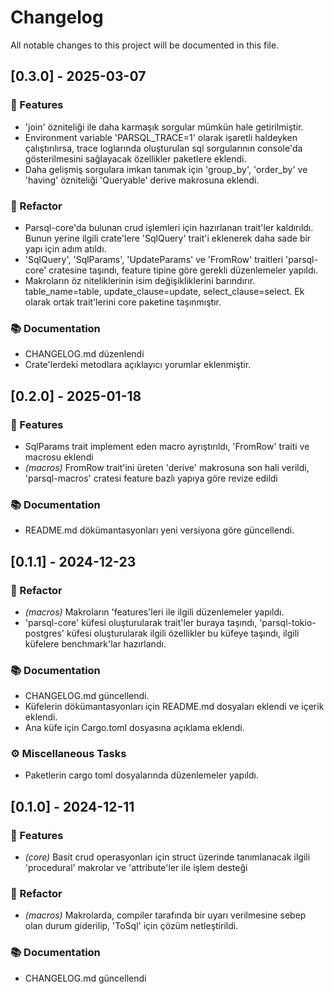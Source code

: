 # Changelog

All notable changes to this project will be documented in this file.

## [0.3.0] - 2025-03-07

### 🚀 Features

- 'join' özniteliği ile daha karmaşık sorgular mümkün hale getirilmiştir.
- Environment variable 'PARSQL_TRACE=1' olarak işaretli haldeyken çalıştırılırsa, trace loglarında oluşturulan sql sorgularının console'da gösterilmesini sağlayacak özellikler paketlere eklendi.
- Daha gelişmiş sorgulara imkan tanımak için 'group_by', 'order_by' ve 'having' özniteliği 'Queryable' derive makrosuna eklendi.

### 🚜 Refactor

- Parsql-core'da bulunan crud işlemleri için hazırlanan trait'ler kaldırıldı. Bunun yerine ilgili crate'lere 'SqlQuery' trait'i eklenerek daha sade bir yapı için adım atıldı.
- 'SqlQuery', 'SqlParams', 'UpdateParams' ve 'FromRow' traitleri 'parsql-core' cratesine taşındı, feature tipine göre gerekli düzenlemeler yapıldı.
- Makroların öz niteliklerinin isim değişikliklerini barındırır. table_name=table, update_clause=update, select_clause=select. Ek olarak ortak trait'lerini core paketine taşınmıştır.

### 📚 Documentation

- CHANGELOG.md düzenlendi
- Crate'lerdeki metodlara açıklayıcı yorumlar eklenmiştir.

## [0.2.0] - 2025-01-18

### 🚀 Features

- SqlParams trait implement eden macro ayrıştırıldı, 'FromRow' traiti ve macrosu eklendi
- *(macros)* FromRow trait'ini üreten 'derive' makrosuna son hali verildi, 'parsql-macros' cratesi feature bazlı yapıya göre revize edildi

### 📚 Documentation

- README.md dökümantasyonları yeni versiyona göre güncellendi.

## [0.1.1] - 2024-12-23

### 🚜 Refactor

- *(macros)* Makroların 'features'leri ile ilgili düzenlemeler yapıldı.
- 'parsql-core' küfesi oluşturularak trait'ler buraya taşındı, 'parsql-tokio-postgres' küfesi oluşturularak ilgili özellikler bu küfeye taşındı, ilgili küfelere benchmark'lar hazırlandı.

### 📚 Documentation

- CHANGELOG.md güncellendi.
- Küfelerin dökümantasyonları için README.md dosyaları eklendi ve içerik eklendi.
- Ana küfe için Cargo.toml dosyasına açıklama eklendi.

### ⚙️ Miscellaneous Tasks

- Paketlerin cargo toml dosyalarında düzenlemeler yapıldı.

## [0.1.0] - 2024-12-11

### 🚀 Features

- *(core)* Basit crud operasyonları için struct üzerinde tanımlanacak ilgili 'procedural' makrolar ve 'attribute'ler ile işlem desteği

### 🚜 Refactor

- *(macros)* Makrolarda, compiler tarafında bir uyarı verilmesine sebep olan durum giderilip, 'ToSql' için çözüm netleştirildi.

### 📚 Documentation

- CHANGELOG.md güncellendi

<!-- generated by git-cliff -->
